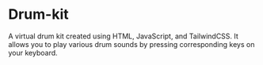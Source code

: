 # Drum-kit
A virtual drum kit created using HTML, JavaScript, and TailwindCSS. It allows you to play various drum sounds by pressing corresponding keys on your keyboard.
